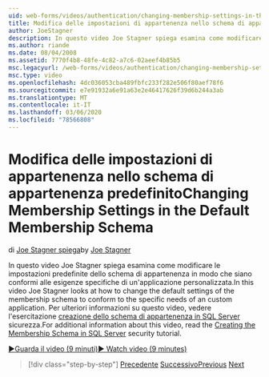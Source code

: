 ```yaml
---
uid: web-forms/videos/authentication/changing-membership-settings-in-the-default-membership-schema
title: Modifica delle impostazioni di appartenenza nello schema di appartenenza predefinito | Microsoft Docs
author: JoeStagner
description: In questo video Joe Stagner spiega esamina come modificare le impostazioni predefinite dello schema di appartenenza in modo che siano conformi alle esigenze specifiche di un'applicazione personalizzata. Per...
ms.author: riande
ms.date: 08/04/2008
ms.assetid: 7770f4b8-48fe-4c82-a7c6-02aeef4b85b5
msc.legacyurl: /web-forms/videos/authentication/changing-membership-settings-in-the-default-membership-schema
msc.type: video
ms.openlocfilehash: 4dc036053cba489fbfc233f282e506f80aef78f6
ms.sourcegitcommit: e7e91932a6e91a63e2e46417626f39d6b244a3ab
ms.translationtype: MT
ms.contentlocale: it-IT
ms.lasthandoff: 03/06/2020
ms.locfileid: "78566808"
---
```

# <a name="changing-membership-settings-in-the-default-membership-schema"></a><span data-ttu-id="fc765-104">Modifica delle impostazioni di appartenenza nello schema di appartenenza predefinito</span><span class="sxs-lookup"><span data-stu-id="fc765-104">Changing Membership Settings in the Default Membership Schema</span></span>

<span data-ttu-id="fc765-105">di [Joe Stagner spiega](https://github.com/JoeStagner)</span><span class="sxs-lookup"><span data-stu-id="fc765-105">by [Joe Stagner](https://github.com/JoeStagner)</span></span>

<span data-ttu-id="fc765-106">In questo video Joe Stagner spiega esamina come modificare le impostazioni predefinite dello schema di appartenenza in modo che siano conformi alle esigenze specifiche di un'applicazione personalizzata.</span><span class="sxs-lookup"><span data-stu-id="fc765-106">In this video Joe Stagner looks at how to change the default settings of the membership schema to conform to the specific needs of an custom application.</span></span> <span data-ttu-id="fc765-107">Per ulteriori informazioni su questo video, vedere l'esercitazione [creazione dello schema di appartenenza in SQL Server](../../overview/older-versions-security/membership/creating-the-membership-schema-in-sql-server-vb.md) sicurezza.</span><span class="sxs-lookup"><span data-stu-id="fc765-107">For additional information about this video, read the [Creating the Membership Schema in SQL Server](../../overview/older-versions-security/membership/creating-the-membership-schema-in-sql-server-vb.md) security tutorial.</span></span>

[<span data-ttu-id="fc765-108">&#9654;Guarda il video (9 minuti)</span><span class="sxs-lookup"><span data-stu-id="fc765-108">&#9654; Watch video (9 minutes)</span></span>](https://channel9.msdn.com/Blogs/ASP-NET-Site-Videos/changing-membership-settings-in-the-default-membership-schema)

> [!div class="step-by-step"]
> <span data-ttu-id="fc765-109">[Precedente](configuring-sql-to-work-with-membership-schemas.md)
> [Successivo](creating-user-accounts-with-the-create-user-wizard.md)</span><span class="sxs-lookup"><span data-stu-id="fc765-109">[Previous](configuring-sql-to-work-with-membership-schemas.md)
[Next](creating-user-accounts-with-the-create-user-wizard.md)</span></span>
